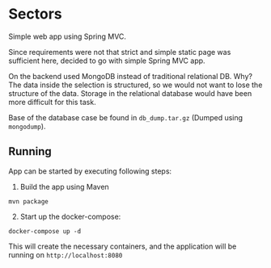 # Sectors

Simple web app using Spring MVC.

Since requirements were not that strict and simple static page was sufficient here, decided to go with simple Spring MVC app.

On the backend used MongoDB instead of traditional relational DB.
Why?
The data inside the selection is structured, so we would not want to lose the structure of the data.
Storage in the relational database would have been more difficult for this task.

Base of the database case be found in `db_dump.tar.gz` (Dumped using `mongodump`).

## Running

App can be started by executing following steps:

1. Build the app using Maven

```shell
mvn package
```

2. Start up the docker-compose:

```shell
docker-compose up -d
```

This will create the necessary containers, and the application will be running on `http://localhost:8080`

